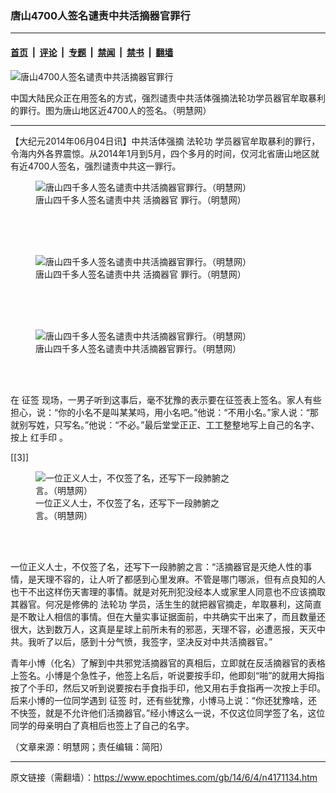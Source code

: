 ### 唐山4700人签名谴责中共活摘器官罪行

---

#### [首页](../../../..?n4171134) &nbsp;|&nbsp; [评论](../../../../../epoch-comment?n4171134) &nbsp;|&nbsp; [专题](../../../../../epoch-special?n4171134) &nbsp;|&nbsp; [禁闻](../../../../../epoch-news?n4171134) &nbsp;|&nbsp; [禁书](../../../../../books?n4171134) &nbsp;|&nbsp; [翻墙](https://github.com/gfw-breaker/nogfw/blob/master/README.md?n4171134)


<div><img alt="唐山4700人签名谴责中共活摘器官罪行" class="attachment-djy_600_400 size-djy_600_400 wp-post-image" src="https://i.epochtimes.com/assets/uploads/2014/06/1406041126201992-553x400.jpg"/>
<div class="caption">
 <p>
  中国大陆民众正在用签名的方式，强烈谴责中共活体强摘法轮功学员器官牟取暴利的罪行。图为唐山地区近4700人的签名。（明慧网）
 </p>
</div></div><hr/><div class="post_content" id="artbody" itemprop="articleBody">
 <!-- article content begin -->
 <p>
  【大纪元2014年06月04日讯】中共活体强摘
  <ok href="https://www.epochtimes.com/gb/tag/%E6%B3%95%E8%BD%AE%E5%8A%9F.html">
   法轮功
  </ok>
  学员器官牟取暴利的罪行，令海内外各界震惊。从2014年1月到5月，四个多月的时间，仅河北省唐山地区就有近4700人签名，强烈谴责中共这一罪行。
  <br/>
  <figure aria-describedby="caption-attachment-5737051" class="wp-caption aligncenter" id="attachment_5737051" style="width: 554px">
   <ok href=" https://i.epochtimes.com/assets/uploads/2014/06/1406041127061992.jpg" rel="noreferrer noopener" target="_blank">
    <img alt="唐山四千多人签名谴责中共活摘器官罪行。（明慧网）" class="size-large wp-image-5737051" src="https://i.epochtimes.com/assets/uploads/2014/06/1406041127061992.jpg" title="唐山四千多人签名谴责中共活摘器官罪行。（明慧网）"/>
   </ok>
   <br/><figcaption class="wp-caption-text" id="caption-attachment-5737051">
    唐山四千多人签名谴责中共
    <ok href="https://www.epochtimes.com/gb/tag/%E6%B4%BB%E6%91%98%E5%99%A8%E5%AE%98.html">
     活摘器官
    </ok>
    罪行。（明慧网）
   </figcaption><br/>
  </figure><br/>
  <br/>
  <figure aria-describedby="caption-attachment-5737055" class="wp-caption aligncenter" id="attachment_5737055" style="width: 569px">
   <ok href=" https://i.epochtimes.com/assets/uploads/2014/06/1406041126461992.jpg" rel="noreferrer noopener" target="_blank">
    <img alt="唐山四千多人签名谴责中共活摘器官罪行。（明慧网）" class="size-large wp-image-5737055" src="https://i.epochtimes.com/assets/uploads/2014/06/1406041126461992.jpg" title="唐山四千多人签名谴责中共活摘器官罪行。（明慧网）"/>
   </ok>
   <br/><figcaption class="wp-caption-text" id="caption-attachment-5737055">
    唐山四千多人签名谴责中共
    <ok href="https://www.epochtimes.com/gb/tag/%E6%B4%BB%E6%91%98%E5%99%A8%E5%AE%98.html">
     活摘器官
    </ok>
    罪行。（明慧网）
   </figcaption><br/>
  </figure><br/>
  <br/>
  <figure aria-describedby="caption-attachment-5737061" class="wp-caption aligncenter" id="attachment_5737061" style="width: 570px">
   <ok href=" https://i.epochtimes.com/assets/uploads/2014/06/1406041127231992.jpg" rel="noreferrer noopener" target="_blank">
    <img alt="唐山四千多人签名谴责中共活摘器官罪行。（明慧网）" class="size-large wp-image-5737061" src="https://i.epochtimes.com/assets/uploads/2014/06/1406041127231992.jpg" title="唐山四千多人签名谴责中共活摘器官罪行。（明慧网）"/>
   </ok>
   <br/><figcaption class="wp-caption-text" id="caption-attachment-5737061">
    唐山四千多人签名谴责中共活摘器官罪行。（明慧网）
   </figcaption><br/>
  </figure><br/>
 </p>
 <p>
  在
  <ok href="https://www.epochtimes.com/gb/tag/%E5%BE%81%E7%AD%BE.html">
   征签
  </ok>
  现场，一男子听到这事后，毫不犹豫的表示要在征签表上签名。家人有些担心，说：“你的小名不是叫某某吗，用小名吧。”他说：“不用小名。”家人说：“那就别写姓，只写名。”他说：“不必。”最后堂堂正正、工工整整地写上自己的名字、按上
  <ok href="https://www.epochtimes.com/gb/tag/%E7%BA%A2%E6%89%8B%E5%8D%B0.html">
   红手印
  </ok>
  。
 </p>
 <p>
  [[3]]
  <br/>
  <figure aria-describedby="caption-attachment-5737067" class="wp-caption aligncenter" id="attachment_5737067" style="width: 316px">
   <ok href=" https://i.epochtimes.com/assets/uploads/2014/06/1406041125461992.jpg" rel="noreferrer noopener" target="_blank">
    <img alt="一位正义人士，不仅签了名，还写下一段肺腑之言。（明慧网）" class="size-large wp-image-5737067" src="https://i.epochtimes.com/assets/uploads/2014/06/1406041125461992.jpg" title="一位正义人士，不仅签了名，还写下一段肺腑之言。（明慧网）"/>
   </ok>
   <br/><figcaption class="wp-caption-text" id="caption-attachment-5737067">
    一位正义人士，不仅签了名，还写下一段肺腑之言。（明慧网）
   </figcaption><br/>
  </figure><br/>
 </p>
 <p>
  一位正义人士，不仅签了名，还写下一段肺腑之言：“活摘器官是灭绝人性的事情，是天理不容的，让人听了都感到心里发麻。不管是哪门哪派，但有点良知的人也干不出这样伤天害理的事情。就是对死刑犯没经本人或家里人同意也不应该摘取其器官。何况是修佛的
  <ok href="https://www.epochtimes.com/gb/tag/%E6%B3%95%E8%BD%AE%E5%8A%9F.html">
   法轮功
  </ok>
  学员，活生生的就把器官摘走，牟取暴利，这简直是不敢让人相信的事情。但在大量实事证据面前，中共确实干出来了，而且数量还很大，达到数万人，这真是星球上前所未有的邪恶，天理不容，必遭恶报，天灭中共。我听了以后，感到十分气愤，我签字，坚决反对中共活摘器官。”
 </p>
 <p>
  青年小博（化名）了解到中共邪党活摘器官的真相后，立即就在反活摘器官的表格上签名。小博是个急性子，他签上名后，听说要按手印，他即刻“啪”的就用大拇指按了个手印，然后又听到说要按右手食指手印，他又用右手食指再一次按上手印。后来小博的一位同学遇到
  <ok href="https://www.epochtimes.com/gb/tag/%E5%BE%81%E7%AD%BE.html">
   征签
  </ok>
  时，还有些犹豫，小博马上说：“你还犹豫啥，还不快签，就是不允许他们活摘器官。”经小博这么一说，不仅这位同学签了名，这位同学的母亲明白了真相后也签上了自己的名字。
 </p>
 <p>
  （文章来源：明慧网；责任编辑：简阳）
 </p>
 <!-- article content end -->
 <div id="below_article_ad">
 </div>
</div>


---

原文链接（需翻墙）：https://www.epochtimes.com/gb/14/6/4/n4171134.htm